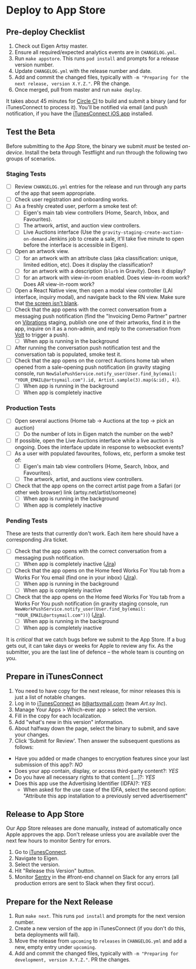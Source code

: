 # Deploy to App Store

## Pre-deploy Checklist

1. Check out Eigen Artsy master.
1. Ensure all required/expected analytics events are in `CHANGELOG.yml`.
1. Run `make appstore`. This runs `pod install` and prompts for a release version number.
1. Update `CHANGELOG.yml` with the release number and date.
1. Add and commit the changed files, typically with `-m "Preparing for the next release, version X.Y.Z."`. PR the change.
1. Once merged, pull from master and run `make deploy`.

It takes about 45 minutes for [Circle CI](https://circleci.com/gh/artsy/eigen) to build and submit a binary (and for iTunesConnect to process it). You'll be notified via email (and push notification, if you have the [iTunesConnect iOS app](https://itunes.apple.com/us/app/itunes-connect/id376771144?mt=8) installed.

## Test the Beta

Before submitting to the App Store, the binary we submit *must* be tested *on-device*. Install the beta through Testflight and run through the following two groups of scenarios.

### Staging Tests

- [ ] Review `CHANGELOG.yml` entries for the release and run through any parts of the app that seem appropriate.
- [ ] Check user registration and onboarding works.
- [ ] As a freshly created user, perform a smoke test of: 
  - [ ] Eigen's main tab view controllers (Home, Search, Inbox, and Favourites).
  - [ ] The artwork, artist, and auction view controllers.
  - [ ] Live Auctions interface (Use the `gravity-staging-create-auction-on-demand` Jenkins job to create a sale, it'll take five minute to open before the interface is accessible in Eigen).
- [ ] Open an artwork view.
  - [ ] for an artwork with an attribute class (aka classification: unique, limited edition, etc). Does it display the classification?
  - [ ] for an artwork with a description (`blurb` in Gravity). Does it display?
  - [ ] for an artwork with view-in-room enabled. Does view-in-room work? Does AR view-in-room work?
- [ ] Open a React Native view, then open a modal view controller (LAI interface, inquiry modal), and navigate back to the RN view. Make sure that [the screen isn't blank](https://github.com/artsy/eigen/issues/2439).
- [ ] Check that the app opens with the correct conversation from a messaging push notification (find the "Invoicing Demo Partner" partner on [Vibrations](https://github.com/artsy/vibrations) staging, publish one one of their artworks, find it in the app, inquire on it as a non-admin, and reply to the conversation from [Volt](https://github.com/artsy/volt) to trigger a push).
  - [ ] When app is running in the background
- [ ] After running the conversation push notification test and the conversation tab is populated, smoke test it.
- [ ] Check that the app opens on the correct Auctions home tab when opened from a sale-opening push notification (in gravity staging console, run `NewSalePushService.notify_user(User.find_by(email: "YOUR_EMAIL@artsymail.com").id, Artist.sample(3).map(&:id), 4)`).
  - [ ] When app is running in the background
  - [ ] When app is completely inactive

### Production Tests

- [ ] Open several auctions (Home tab -> Auctions at the top -> pick an auction)
  - [ ] Do the number of lots in Eigen match the number on the web?
- [ ] If possible, open the Live Auctions interface while a live auction is ongoing. Does the interface update in response to websocket events?
- [ ] As a user with populated favourites, follows, etc, perform a smoke test of: 
  - [ ] Eigen's main tab view controllers (Home, Search, Inbox, and Favourites).
  - [ ] The artwork, artist, and auctions view controllers.
- [ ] Check that the app opens on the correct artist page from a Safari (or other web browser) link (artsy.net/artist/someone)
  - [ ] When app is running in the background
  - [ ] When app is completely inactive

### Pending Tests

These are tests that currently don't work. Each item here should have a corresponding Jira ticket.

- [ ] Check that the app opens with the correct conversation from a messaging push notification.
  - [ ] When app is completely inactive ([Jira](https://artsyproduct.atlassian.net/browse/EV-164))
- [ ] Check that the app opens on the Home feed Works For You tab from a Works For You email (find one in your inbox) ([Jira](https://artsyproduct.atlassian.net/browse/BUGS-176)).
  - [ ] When app is running in the background
  - [ ] When app is completely inactive
- [ ] Check that the app opens on the Home feed Works For You tab from a Works For You push notification (in gravity staging console, run `NewWorkPushService.notify_user(User.find_by(email: "YOUR_EMAIL@artsymail.com"))`) ([Jira](https://artsyproduct.atlassian.net/browse/BUGS-523)).
  - [ ] When app is running in the background
  - [ ] When app is completely inactive

It is *critical* that we catch bugs before we submit to the App Store. If a bug gets out, it can take days or weeks for Apple to review any fix. As the submitter, you are the last line of defence – the whole team is counting on you.

## Prepare in iTunesConnect

1. You need to have copy for the next release, for minor releases this is just a list of notable changes.
1. Log in to [iTunesConnect](https://itunesconnect.apple.com) as it@artsymail.com (team _Art.sy Inc_).
1. Manage Your Apps > Which-ever app > select the version.
1. Fill in the copy for each localization.
1. Add "what's new in this version" information.
1. About halfway down the page, select the binary to submit, and save your changes.
1. Click 'Submit for Review'. Then answer the subsequent questions as follows:
  * Have you added or made changes to encryption features since your last submission of this app?: *NO*
  * Does your app contain, display, or access third-party content?: *YES*
  * Do you have all necessary rights to that content […]?: *YES*
  * Does this app use the Advertising Identifier (IDFA)?: *YES*
    - When asked for the use case of the IDFA, select the second option: "Attribute this app installation to a previously served advertisement"

## Release to App Store

Our App Store releases are done manually, instead of automatically once Apple approves the app. Don't release unless you are available over the next few hours to monitor Sentry for errors.

1. Go to [iTunesConnect](https://itunesconnect.apple.com).
1. Navigate to Eigen.
1. Select the version.
1. Hit "Release this Version" button.
1. Monitor [Sentry](https://sentry.io/artsynet/eigen/) in the #front-end channel on Slack for any errors (all production errors are sent to Slack when they first occur).

## Prepare for the Next Release

1. Run `make next`. This runs `pod install` and prompts for the next version number.
1. Create a new version of the app in iTunesConnect (if you don't do this, beta deployments will fail).
1. Move the release from `upcoming` to `releases` in `CHANGELOG.yml` and add a new, empty entry under `upcoming`.
1. Add and commit the changed files, typically with `-m "Preparing for development, version X.Y.Z."`. PR the changes.

